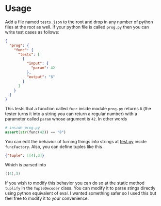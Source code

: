 # Usage
Add a file named `tests.json` to the root and drop in any number of python files at the root as well. If your python file is called `prog.py` then you can write test cases as follows:
```json
{
  "prog": {
    "func": {
      "tests": [
        {
          "input": {
            "param": 42
          },
          "output": "8"
        }
      ]
    }
  }
}
```

This tests that a function called `func` inside module `prog.py` returns `8` (the tester turns it into a string you can return a regular number) with a parameter called `param` whose argument is `42`. In other words
```py
# inside prog.py
assert(str(func(42)) == "8")
```

You can edit the behavior of turning things into strings at [test.py](./test.py) inside `funcFactory`. Also, you can define tuples like this
```json
{"tuple": [[4],3]}
```
Which is parsed into
```py
((4),3)
```
If you wish to modify this behavior you can do so at the static method `tuplify` in the `TupleDecoder` class. You can modify it to parse stings directly using python equivalent of eval. I wanted something safer so I used this but feel free to modify it to your convenience.

